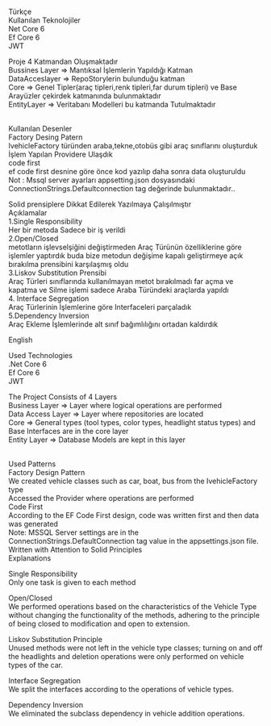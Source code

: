 Türkçe
<br/>
Kullanılan Teknolojiler
<br/>
Net Core 6
<br/>
Ef Core 6
<br />
JWT

Proje 4 Katmandan Oluşmaktadır
<br/>
Bussines Layer => Mantıksal İşlemlerin Yapıldığı Katman
<br/>
DataAcceslayer => RepoStorylerin bulunduğu katman
<br/>
Core => Genel Tipler(araç tipleri,renk tipleri,far durum tipleri) ve Base Arayüzler çekirdek katmanında bulunmaktadır 
<br/>
EntityLayer => Veritabanı Modelleri bu katmanda Tutulmaktadır

<br/>
Kullanılan Desenler
<br/>
Factory Desing Patern
<br/>
IvehicleFactory<T> türünden araba,tekne,otobüs gibi araç sınıflarını oluşturduk
<br/>
İşlem Yapılan Providere Ulaşdık
<br/>
code first 
<br/>
ef code first desnine göre önce kod yazılıp daha sonra data oluşturuldu
<br/>
Not : Mssql server ayarları appsetting.json dosyasındaki ConnectionStrings.Defaultconnection tag değerinde bulunmaktadır..

Solid prensiplere Dikkat Edilerek Yazılmaya Çalışılmıştır
<br />
Açıklamalar
<br />
1.Single Responsibility
<br/>
Her bir metoda Sadece bir iş verildi
<br/>
2.Open/Closed 
<br/>
metotların işlevselşiğini değiştirmeden Araç Türünün özelliklerine göre işlemler yaptırdık buda bize metodun değişime kapalı geliştirmeye açık bırakılma prensibini karşılaşmış oldu
<br/>
3.Liskov Substitution Prensibi
<br/>
Araç Türleri sınıflarında kullanılmayan metot bırakılmadı far açma ve kapatma ve Silme işlemi sadece Araba Türündeki araçlarda yapıldı
<br/>
4. Interface Segregation
<br/>
Araç Türlerinin İşlemlerine göre Interfaceleri parçaladık
<br/>
5.Dependency Inversion
<br/>
Araç Ekleme İşlemlerinde alt sınıf bağımlılığını ortadan kaldırdık


English

Used Technologies
<br/>
.Net Core 6
<br/>
Ef Core 6
<br/>
JWT

The Project Consists of 4 Layers
<br/>
Business Layer => Layer where logical operations are performed
<br/>
Data Access Layer => Layer where repositories are located
<br/>
Core => General types (tool types, color types, headlight status types) and Base Interfaces are in the core layer
<br/>
Entity Layer => Database Models are kept in this layer

<br/>
Used Patterns
<br/>
Factory Design Pattern
<br/>
We created vehicle classes such as car, boat, bus from the IvehicleFactory<T> type
<br/>
Accessed the Provider where operations are performed
<br/>
Code First
<br/>
According to the EF Code First design, code was written first and then data was generated
<br/>
Note: MSSQL Server settings are in the ConnectionStrings.DefaultConnection tag value in the appsettings.json file.
Written with Attention to Solid Principles
<br/>
Explanations
<br/>

Single Responsibility
<br/>
Only one task is given to each method
<br/>

Open/Closed
<br/>
We performed operations based on the characteristics of the Vehicle Type without changing the functionality of the methods, adhering to the principle of being closed to modification and open to extension.
<br/>

Liskov Substitution Principle
<br/>
Unused methods were not left in the vehicle type classes; turning on and off the headlights and deletion operations were only performed on vehicle types of the car.
<br/>

Interface Segregation
<br/>
We split the interfaces according to the operations of vehicle types.
<br/>

Dependency Inversion
<br/>
We eliminated the subclass dependency in vehicle addition operations.
